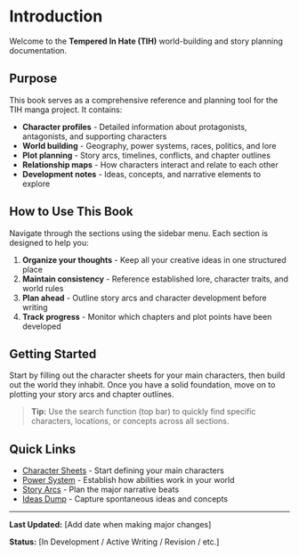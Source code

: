 # Introduction

Welcome to the **Tempered In Hate (TIH)** world-building and story planning documentation.

## Purpose

This book serves as a comprehensive reference and planning tool for the TIH manga project. It contains:

- **Character profiles** - Detailed information about protagonists, antagonists, and supporting characters
- **World building** - Geography, power systems, races, politics, and lore
- **Plot planning** - Story arcs, timelines, conflicts, and chapter outlines
- **Relationship maps** - How characters interact and relate to each other
- **Development notes** - Ideas, concepts, and narrative elements to explore

## How to Use This Book

Navigate through the sections using the sidebar menu. Each section is designed to help you:

1. **Organize your thoughts** - Keep all your creative ideas in one structured place
2. **Maintain consistency** - Reference established lore, character traits, and world rules
3. **Plan ahead** - Outline story arcs and character development before writing
4. **Track progress** - Monitor which chapters and plot points have been developed

## Getting Started

Start by filling out the character sheets for your main characters, then build out the world they inhabit. Once you have a solid foundation, move on to plotting your story arcs and chapter outlines.

> **Tip:** Use the search function (top bar) to quickly find specific characters, locations, or concepts across all sections.

## Quick Links

- [Character Sheets](./characters/character-sheets/protagonist-1.md) - Start defining your main characters
- [Power System](./world/power-system.md) - Establish how abilities work in your world
- [Story Arcs](./plot/story-arcs.md) - Plan the major narrative beats
- [Ideas Dump](./notes/ideas-dump.md) - Capture spontaneous ideas and concepts

---

**Last Updated:** [Add date when making major changes]

**Status:** [In Development / Active Writing / Revision / etc.]

